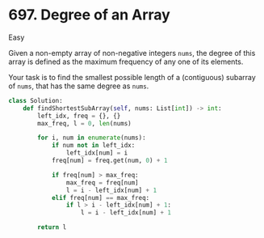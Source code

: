 # 697. Degree of an Array

Easy

Given a non-empty array of non-negative integers `nums`, the degree of this array is defined as the maximum frequency of any one of its elements.

Your task is to find the smallest possible length of a (contiguous) subarray of `nums`, that has the same degree as `nums`.

```python
class Solution:
    def findShortestSubArray(self, nums: List[int]) -> int:
        left_idx, freq = {}, {}
        max_freq, l = 0, len(nums)

        for i, num in enumerate(nums):
            if num not in left_idx:
                left_idx[num] = i
            freq[num] = freq.get(num, 0) + 1

            if freq[num] > max_freq:
                max_freq = freq[num]
                l = i - left_idx[num] + 1
            elif freq[num] == max_freq:
                if l > i - left_idx[num] + 1:
                    l = i - left_idx[num] + 1

        return l
```
